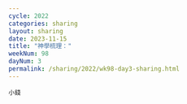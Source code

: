 ```yaml
---
cycle: 2022
categories: sharing
layout: sharing
date: 2023-11-15
title: "神學梳理："
weekNum: 98
dayNum: 3
permalink: /sharing/2022/wk98-day3-sharing.html
---
```


[](https://eccseattle.github.io/media/sharing/2022/wk098/2023-11-15-bin.m4a)

`小錢`
